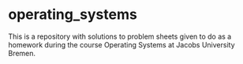 # operating_systems
This is a repository with solutions to problem sheets given to do as a homework during the course Operating Systems at Jacobs University Bremen.
